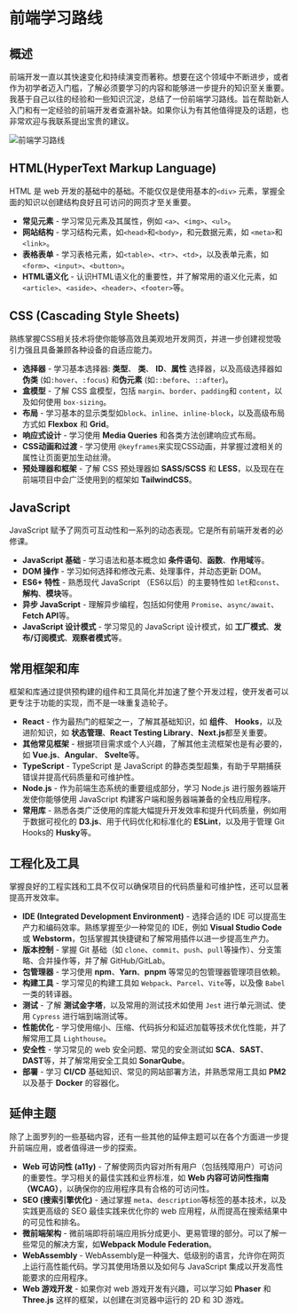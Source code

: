 # 前端学习路线

## 概述

前端开发一直以其快速变化和持续演变而著称。想要在这个领域中不断进步，或者作为初学者迈入门槛，了解必须要学习的内容和能够进一步提升的知识至关重要。我基于自己以往的经验和一些知识沉淀，总结了一份前端学习路线。旨在帮助新人入门和有一定经验的前端开发者查漏补缺。如果你认为有其他值得提及的话题，也非常欢迎与我联系提出宝贵的建议。

![前端学习路线](https://cdn.oran.zone/blogs/frontend_roadmap_zh.png)

## HTML(HyperText Markup Language)

HTML 是 web 开发的基础中的基础。不能仅仅是使用基本的`<div>` 元素，掌握全面的知识以创建结构良好且可访问的网页才至关重要。

- **常见元素** - 学习常见元素及其属性，例如 `<a>`、`<img>`、`<ul>`。
- **网站结构** - 学习结构元素，如`<head>`和`<body>`，和元数据元素，如 `<meta>`和`<link>`。
- **表格表单** - 学习表格元素，如`<table>`、`<tr>`、`<td>`，以及表单元素，如 `<form>`、`<input>`、`<button>`。
- **HTML语义化** - 认识HTML语义化的重要性，并了解常用的语义化元素，如`<article>`、`<aside>`、`<header>`、`<footer>`等。

## CSS (Cascading Style Sheets)

熟练掌握CSS相关技术将使你能够高效且美观地开发网页，并进一步创建视觉吸引力强且具备兼顾各种设备的自适应能力。

- **选择器** - 学习基本选择器: **类型**、 **类**、 **ID**、**属性** 选择器，以及高级选择器如**伪类** (如`:hover`、`:focus`) 和**伪元素** (如`::before`、`::after`)。
- **盒模型** - 了解 CSS 盒模型，包括 `margin`、`border`、`padding`和 `content`，以及如何使用 `box-sizing`。
- **布局** - 学习基本的显示类型如`block`、`inline`、`inline-block`，以及高级布局方式如 **Flexbox** 和 **Grid**。
- **响应式设计** - 学习使用 **Media Queries** 和各类方法创建响应式布局。
- **CSS动画和过渡** - 学习使用 `@keyframes`来实现CSS动画，并掌握过渡相关的属性让页面更加生动丝滑。
- **预处理器和框架** - 了解 CSS 预处理器如 **SASS/SCSS** 和 **LESS**，以及现在在前端项目中会广泛使用到的框架如 **TailwindCSS**。

## JavaScript

JavaScript 赋予了网页可互动性和一系列的动态表现。它是所有前端开发者的必修课。

- **JavaScript 基础** - 学习语法和基本概念如 **条件语句**、**函数**、**作用域**等。
- **DOM 操作** - 学习如何选择和修改元素、处理事件，并动态更新 DOM。
- **ES6+ 特性** - 熟悉现代 JavaScript （ES6以后）的主要特性如 `let`和`const`、**解构**、**模块**等。
- **异步 JavaScript** - 理解异步编程，包括如何使用 `Promise`、`async/await`、 **Fetch API**等。
- **JavaScript 设计模式** - 学习常见的 JavaScript 设计模式，如 **工厂模式**、**发布/订阅模式**、**观察者模式**等。

## 常用框架和库

框架和库通过提供预构建的组件和工具简化并加速了整个开发过程，使开发者可以更专注于功能的实现，而不是一味重复造轮子。

- **React** - 作为最热门的框架之一，了解其基础知识，如 **组件**、 **Hooks**，以及进阶知识，如 **状态管理**、**React Testing Library**、**Next.js**都至关重要。
- **其他常见框架** - 根据项目需求或个人兴趣，了解其他主流框架也是有必要的，如 **Vue.js**、**Angular**、 **Svelte**等。
- **TypeScript** - TypeScript 是 JavaScript 的静态类型超集，有助于早期捕获错误并提高代码质量和可维护性。
- **Node.js** - 作为前端生态系统的重要组成部分，学习 Node.js 进行服务器端开发使你能够使用 JavaScript 构建客户端和服务器端兼备的全栈应用程序。
- **常用库** - 熟悉各类广泛使用的库能大幅提升开发效率和提升代码质量，例如用于数据可视化的 **D3.js**、用于代码优化和标准化的 **ESLint**，以及用于管理 Git Hooks的 **Husky**等。

## 工程化及工具

掌握良好的工程实践和工具不仅可以确保项目的代码质量和可维护性，还可以显著提高开发效率。

- **IDE (Integrated Development Environment)** - 选择合适的 IDE 可以提高生产力和编码效率。熟练掌握至少一种常见的 IDE，例如 **Visual Studio Code** 或 **Webstorm**，包括掌握其快捷键和了解常用插件以进一步提高生产力。
- **版本控制** - 掌握 Git 基础（如 `clone`、`commit`、`push`、`pull`等操作）、分支策略、合并操作等，并了解 GitHub/GitLab。
- **包管理器** - 学习使用 **npm**、**Yarn**、**pnpm** 等常见的包管理器管理项目依赖。
- **构建工具** - 学习常见的构建工具如 `Webpack`、`Parcel`、`Vite`等，以及像 `Babel` 一类的转译器。
- **测试** - 了解 **测试金字塔**，以及常用的测试技术如使用 `Jest` 进行单元测试、使用 `Cypress` 进行端到端测试等。
- **性能优化** - 学习使用缩小、压缩、代码拆分和延迟加载等技术优化性能，并了解常用工具 `Lighthouse`。
- **安全性** - 学习常见的 web 安全问题、常见的安全测试如 **SCA**、**SAST**、**DAST**等，并了解常用安全工具如 **SonarQube**。
- **部署** - 学习 **CI/CD** 基础知识、常见的网站部署方法，并熟悉常用工具如 **PM2** 以及基于 **Docker** 的容器化。

## 延伸主题

除了上面罗列的一些基础内容，还有一些其他的延伸主题可以在各个方面进一步提升前端应用，或者值得进一步的探索。

- **Web 可访问性 (a11y)** - 了解使网页内容对所有用户（包括残障用户）可访问的重要性。学习相关的最佳实践和业界标准，如 **Web 内容可访问性指南（WCAG）**，以确保你的应用程序具有合格的可访问性。
- **SEO (搜索引擎优化)** - 通过掌握 `meta`、`description`等标签的基本技术，以及实践更高级的 SEO 最佳实践来优化你的 web 应用程，从而提高在搜索结果中的可见性和排名。
- **微前端架构** - 微前端即将前端应用拆分成更小、更易管理的部分。可以了解一些常见的解决方案，如****Webpack Module Federation****。
- **WebAssembly** - WebAssembly是一种强大、低级别的语言，允许你在网页上运行高性能代码。学习其使用场景以及如何与 JavaScript 集成以开发高性能要求的应用程序。
- **Web 游戏开发** - 如果你对 web 游戏开发有兴趣，可以学习如 **Phaser** 和 **Three.js** 这样的框架，以创建在浏览器中运行的 2D 和 3D 游戏。